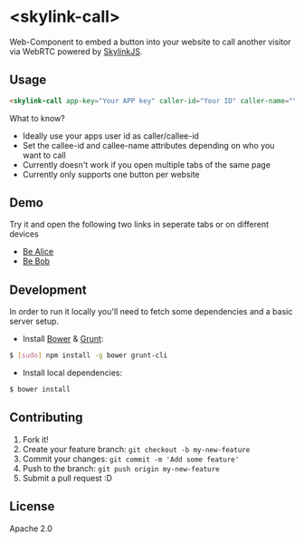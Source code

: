 # &lt;skylink-call&gt;

Web-Component to embed a button into your website to call another visitor via WebRTC powered by [SkylinkJS](http://skylink.io/web).


## Usage

```html
<skylink-call app-key="Your APP key" caller-id="Your ID" caller-name="Your Name" callee-id="Callee ID" callee-name="Callee Name"></skylink-call>
```

What to know?
- Ideally use your apps user id as caller/callee-id
- Set the callee-id and callee-name attributes depending on who you want to call
- Currently doesn't work if you open multiple tabs of the same page
- Currently only supports one button per website


## Demo

Try it and open the following two links in seperate tabs or on different devices

- [Be Alice](https://temasys.github.io/skylink-call-button/alice.html)
- [Be Bob](https://temasys.github.io/skylink-call-button/bob.html)


## Development

In order to run it locally you'll need to fetch some dependencies and a basic server setup.

* Install [Bower](http://bower.io/) & [Grunt](http://gruntjs.com/):

```sh
$ [sudo] npm install -g bower grunt-cli
```

* Install local dependencies:

```sh
$ bower install
```


## Contributing

1. Fork it!
2. Create your feature branch: `git checkout -b my-new-feature`
3. Commit your changes: `git commit -m 'Add some feature'`
4. Push to the branch: `git push origin my-new-feature`
5. Submit a pull request :D


## License

Apache 2.0
